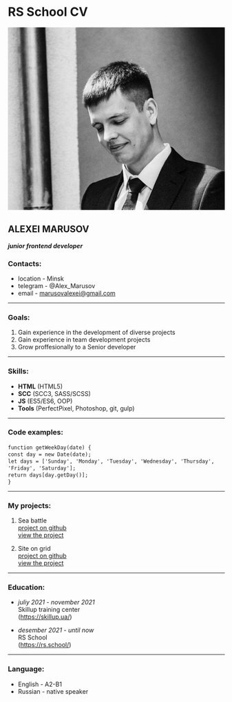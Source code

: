 # RS School CV

![Alt-текст](assets/img/foto.jpg)

## **ALEXEI MARUSOV**

**_junior frontend developer_**

### **Contacts:**

- location - Minsk
- telegram - @Alex_Marusov
- email - marusovalexei@gmail.com

---

### **Goals:**

1. Gain experience in the development of diverse projects
2. Gain experience in team development projects
3. Grow proffesionally to a Senior developer

---

### **Skills:**

- **HTML** (HTML5)
- **SCC** (SCC3, SASS/SCSS)
- **JS** (ES5/ES6, OOP)
- **Tools** (PerfectPixel, Photoshop, git, gulp)

---

### **Сode examples:**

```
function getWeekDay(date) {
const day = new Date(date);
let days = ['Sunday', 'Monday', 'Tuesday', 'Wednesday', 'Thursday', 'Friday', 'Saturday'];
return days[day.getDay()];
}
```

---

### **My projects:**

1. Sea battle  
   [project on github](https://github.com/MarusovAlexei/Sea_battle/)  
   [view the project](https://marusovalexei.github.io/Sea_battle/)

2. Site on grid  
   [project on github](https://github.com/MarusovAlexei/Homework-7-GRID-TEMPLATE/)  
   [view the project](https://marusovalexei.github.io/Homework-7-GRID-TEMPLATE/)

---

### **Education:**

- _juliy 2021 - november 2021_  
  Skillup training center  
  (https://skillup.ua/)

- _desember 2021 - until now_  
  RS School  
  (https://rs.school/)

---

### **Language:**

- English - A2-B1
- Russian - native speaker
